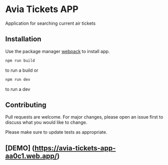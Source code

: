 # Avia Tickets APP

Application for searching current air tickets

## Installation

Use the package manager [webpack](https://webpack.js.org/) to install app.

```bash
npm run build
```

to run a build or

```bash
npm run dev
```

to run a dev

## Contributing

Pull requests are welcome. For major changes, please open an issue first to discuss what you would like to change.

Please make sure to update tests as appropriate.

## [DEMO] (https://avia-tickets-app-aa0c1.web.app/)
